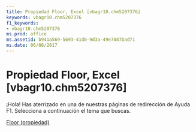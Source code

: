 ```yaml
---
title: Propiedad Floor, Excel [vbagr10.chm5207376]
keywords: vbagr10.chm5207376
f1_keywords:
- vbagr10.chm5207376
ms.prod: office
ms.assetid: b941a569-5693-41d0-9d3a-49e7087bad71
ms.date: 06/08/2017
---
```





# Propiedad Floor, Excel [vbagr10.chm5207376]

¡Hola! Has aterrizado en una de nuestras páginas de redirección de Ayuda F1. Selecciona a continuación el tema que buscas.


 [Floor (propiedad)](http://msdn.microsoft.com/library/floor-property%28Office.15%29.aspx)


